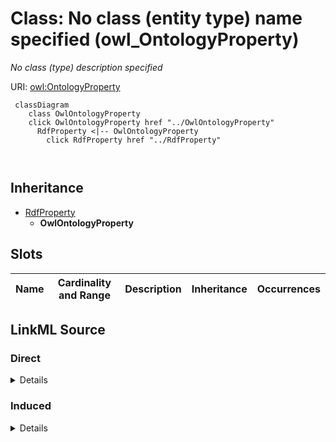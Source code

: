 

# Class: No class (entity type) name specified (owl_OntologyProperty)


_No class (type) description specified_







URI: [owl:OntologyProperty](http://www.w3.org/2002/07/owl#OntologyProperty)






```mermaid
 classDiagram
    class OwlOntologyProperty
    click OwlOntologyProperty href "../OwlOntologyProperty"
      RdfProperty <|-- OwlOntologyProperty
        click RdfProperty href "../RdfProperty"
      
      
```





## Inheritance
* [RdfProperty](../classes/RdfProperty.md)
    * **OwlOntologyProperty**



## Slots

| Name | Cardinality and Range | Description | Inheritance | Occurrences |
| ---  | --- | --- | --- | --- |














## LinkML Source

<!-- TODO: investigate https://stackoverflow.com/questions/37606292/how-to-create-tabbed-code-blocks-in-mkdocs-or-sphinx -->

### Direct

<details>

```yaml
name: owl_OntologyProperty
conforms_to: No schema conformance document specified
description: No class (type) description specified
title: No class (entity type) name specified
from_schema: sawgraph-kg
rank: 1000
is_a: rdf_Property
class_uri: owl:OntologyProperty

```
</details>

### Induced

<details>

```yaml
name: owl_OntologyProperty
conforms_to: No schema conformance document specified
description: No class (type) description specified
title: No class (entity type) name specified
from_schema: sawgraph-kg
rank: 1000
is_a: rdf_Property
class_uri: owl:OntologyProperty

```
</details>